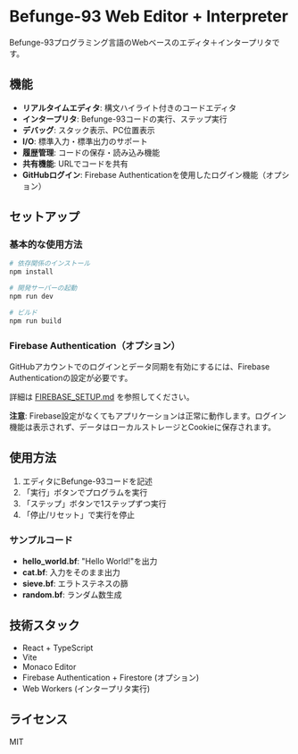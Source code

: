 # Befunge-93 Web Editor + Interpreter

Befunge-93プログラミング言語のWebベースのエディタ＋インタープリタです。

## 機能

- **リアルタイムエディタ**: 構文ハイライト付きのコードエディタ
- **インタープリタ**: Befunge-93コードの実行、ステップ実行
- **デバッグ**: スタック表示、PC位置表示
- **I/O**: 標準入力・標準出力のサポート
- **履歴管理**: コードの保存・読み込み機能
- **共有機能**: URLでコードを共有
- **GitHubログイン**: Firebase Authenticationを使用したログイン機能（オプション）

## セットアップ

### 基本的な使用方法

```bash
# 依存関係のインストール
npm install

# 開発サーバーの起動
npm run dev

# ビルド
npm run build
```

### Firebase Authentication（オプション）

GitHubアカウントでのログインとデータ同期を有効にするには、Firebase Authenticationの設定が必要です。

詳細は [FIREBASE_SETUP.md](./FIREBASE_SETUP.md) を参照してください。

**注意**: Firebase設定がなくてもアプリケーションは正常に動作します。ログイン機能は表示されず、データはローカルストレージとCookieに保存されます。

## 使用方法

1. エディタにBefunge-93コードを記述
2. 「実行」ボタンでプログラムを実行
3. 「ステップ」ボタンで1ステップずつ実行
4. 「停止/リセット」で実行を停止

### サンプルコード

- **hello_world.bf**: "Hello World!"を出力
- **cat.bf**: 入力をそのまま出力
- **sieve.bf**: エラトステネスの篩
- **random.bf**: ランダム数生成

## 技術スタック

- React + TypeScript
- Vite
- Monaco Editor
- Firebase Authentication + Firestore (オプション)
- Web Workers (インタープリタ実行)

## ライセンス

MIT
